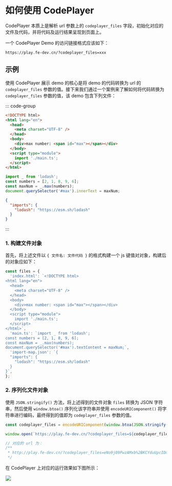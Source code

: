 # 如何使用 CodePlayer

CodePlayer 本质上是解析 url 参数上的 `codeplayer_files` 字段，初始化对应的文件及代码，并将代码及运行结果呈现到页面上。

一个 CodePlayer Demo 的访问链接格式应该如下：

```
https://play.fe-dev.cn/?codeplayer_files=xxx
```

## 示例

使用 CodePlayer 展示 demo 的核心是将 demo 的代码转换为 url 的 `codeplayer_files` 参数的值。接下来我们通过一个案例来了解如何将代码转换为 `codeplayer_files` 参数的值，该 demo 包含下列文件：

::: code-group

```html [index.html]
<!DOCTYPE html>
<html lang="en">
  <head>
    <meta charset="UTF-8" />
  </head>
  <body>
    <div>max number: <span id="max"></span></div>
  </body>
  <script type="module">
    import './main.ts';
  </script>
</html>
```

```ts [main.ts]
import _ from 'lodash';
const numbers = [2, 1, 8, 9, 6];
const maxNum = _.max(numbers);
document.querySelector('#max').innerText = maxNum;
```

```json [import-map.json]
{
  "imports": {
    "lodash": "https://esm.sh/lodash"
  }
}
```

:::

### 1. 构建文件对象

首先，将上述文件以 `{ 文件名: 文件代码 }` 的格式构建一个 js 键值对对象，构建后的对象应如下：

```js
const files = {
  'index.html': `<!DOCTYPE html>
<html lang="en">
  <head>
    <meta charset="UTF-8" />
  </head>
  <body>
    <div>max number: <span id="max"></span></div>
  </body>
  <script type="module">
    import './main.ts';
  </script>
</html>`,
  'main.ts': `import _ from 'lodash';
const numbers = [2, 1, 8, 9, 6];
const maxNum = _.max(numbers);
document.querySelector('#max').textContent = maxNum;`,
  'import-map.json': `{
  "imports": {
    "lodash": "https://esm.sh/lodash"
  }
}`,
};
```

### 2. 序列化文件对象

使用 `JSON.stringify()` 方法，将上述得到的文件对象 `files` 转换为 JSON 字符串，然后使用 `window.btoa()` 序列化该字符串并使用 `encodeURIComponent()` 将字符串进行编码，最终得到的值即为 `codeplayer_files` 参数的值。

```js
const codeplayer_files = encodeURIComponent(window.btoa(JSON.stringify(files)));

window.open(`https://play.fe-dev.cn/?codeplayer_files=${codeplayer_files}`);

// 对应的 url 为：
/**
 * http://play.fe-dev.cn/?codeplayer_files=eNo9j09PwzAMxb%2BKCYduUpcIDmh03S78OQIS44AImrIm0KImKUmKNk377jhNt5Ot5%2Feznw%2BkMVLtaB10SwpSXtw%2F363fXx4gCituylihFeZ7yYkynKAGUNZKyKHDXqsgoKqF8yqg6W39OJtzAiw52dlabq3cnyDZ%2FK202IHp9Va5AkrfCQONxAUo45mSRQVLdKZNZ770lWu6AGHfqQhY2bdqjAbQ6M66ABllWjSGBp8tEp%2Bo%2BBQbviM53hoc%2BPlIbeDLWQ1Za6XwdSQra3wYc3pYwsd1Dlc5zHO4zeHm8%2BzA2E%2B9RsOGYjsZgSnOpa16rUygv71y%2B1fVqipYN8ku0ZdNaWOMcmu1C8imJQtMlvLMtOjoj7cGEx7iF3wceE4KGJSopbRR4qQOofMFY8pr6mt2GkXrkZsjOf4D9xSi7Q%3D%3D
 */
```

在 CodePlayer 上对应的运行效果如下图所示：

<img style="border: 1px solid #eee;" src="https://github.com/zh-lx/codeplayer/assets/73059627/33743b77-e720-4a24-a56f-1142daa23491" />
